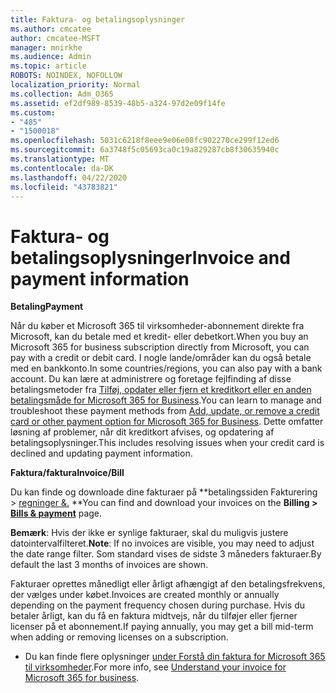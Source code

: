 ```yaml
---
title: Faktura- og betalingsoplysninger
ms.author: cmcatee
author: cmcatee-MSFT
manager: mnirkhe
ms.audience: Admin
ms.topic: article
ROBOTS: NOINDEX, NOFOLLOW
localization_priority: Normal
ms.collection: Adm_O365
ms.assetid: ef2df989-8539-48b5-a324-97d2e09f14fe
ms.custom:
- "485"
- "1500018"
ms.openlocfilehash: 5031c6218f8eee9e06e08fc902270ce299f12ed6
ms.sourcegitcommit: 6a3748f5c05693ca0c19a829287cb8f30635940c
ms.translationtype: MT
ms.contentlocale: da-DK
ms.lasthandoff: 04/22/2020
ms.locfileid: "43783821"
---
```

# <a name="invoice-and-payment-information"></a><span data-ttu-id="5d638-102">Faktura- og betalingsoplysninger</span><span class="sxs-lookup"><span data-stu-id="5d638-102">Invoice and payment information</span></span>

<span data-ttu-id="5d638-103">**Betaling**</span><span class="sxs-lookup"><span data-stu-id="5d638-103">**Payment**</span></span>

<span data-ttu-id="5d638-104">Når du køber et Microsoft 365 til virksomheder-abonnement direkte fra Microsoft, kan du betale med et kredit- eller debetkort.</span><span class="sxs-lookup"><span data-stu-id="5d638-104">When you buy an Microsoft 365 for business subscription directly from Microsoft, you can pay with a credit or debit card.</span></span>  <span data-ttu-id="5d638-105">I nogle lande/områder kan du også betale med en bankkonto.</span><span class="sxs-lookup"><span data-stu-id="5d638-105">In some countries/regions, you can also pay with a bank account.</span></span>  <span data-ttu-id="5d638-106">Du kan lære at administrere og foretage fejlfinding af disse betalingsmetoder fra [Tilføj, opdater eller fjern et kreditkort eller en anden betalingsmåde for Microsoft 365 for Business](https://go.microsoft.com/fwlink/?linkid=2118133).</span><span class="sxs-lookup"><span data-stu-id="5d638-106">You can learn to manage and troubleshoot these payment methods from [Add, update, or remove a credit card or other payment option for Microsoft 365 for Business](https://go.microsoft.com/fwlink/?linkid=2118133).</span></span>  <span data-ttu-id="5d638-107">Dette omfatter løsning af problemer, når dit kreditkort afvises, og opdatering af betalingsoplysninger.</span><span class="sxs-lookup"><span data-stu-id="5d638-107">This includes resolving issues when your credit card is declined and updating payment information.</span></span>

<span data-ttu-id="5d638-108">**Faktura/faktura**</span><span class="sxs-lookup"><span data-stu-id="5d638-108">**Invoice/Bill**</span></span>

<span data-ttu-id="5d638-109">Du kan finde og downloade dine fakturaer på \*\*betalingssiden Fakturering > [regninger &.](https://go.microsoft.com/fwlink/p/?linkid=848039) \*\*</span><span class="sxs-lookup"><span data-stu-id="5d638-109">You can find and download your invoices on the **Billing > [Bills & payment](https://go.microsoft.com/fwlink/p/?linkid=848039)** page.</span></span>  

<span data-ttu-id="5d638-110">**Bemærk**: Hvis der ikke er synlige fakturaer, skal du muligvis justere datointervalfilteret.</span><span class="sxs-lookup"><span data-stu-id="5d638-110">**Note**: If no invoices are visible, you may need to adjust the date range filter.</span></span>  <span data-ttu-id="5d638-111">Som standard vises de sidste 3 måneders fakturaer.</span><span class="sxs-lookup"><span data-stu-id="5d638-111">By default the last 3 months of invoices are shown.</span></span>

<span data-ttu-id="5d638-112">Fakturaer oprettes månedligt eller årligt afhængigt af den betalingsfrekvens, der vælges under købet.</span><span class="sxs-lookup"><span data-stu-id="5d638-112">Invoices are created monthly or annually depending on the payment frequency chosen during purchase.</span></span>  <span data-ttu-id="5d638-113">Hvis du betaler årligt, kan du få en faktura midtvejs, når du tilføjer eller fjerner licenser på et abonnement.</span><span class="sxs-lookup"><span data-stu-id="5d638-113">If paying annually, you may get a bill mid-term when adding or removing licenses on a subscription.</span></span>
 
- <span data-ttu-id="5d638-114">Du kan finde flere oplysninger [under Forstå din faktura for Microsoft 365 til virksomheder](https://go.microsoft.com/fwlink/?linkid=2119101).</span><span class="sxs-lookup"><span data-stu-id="5d638-114">For more info, see [Understand your invoice for Microsoft 365 for business](https://go.microsoft.com/fwlink/?linkid=2119101).</span></span>
